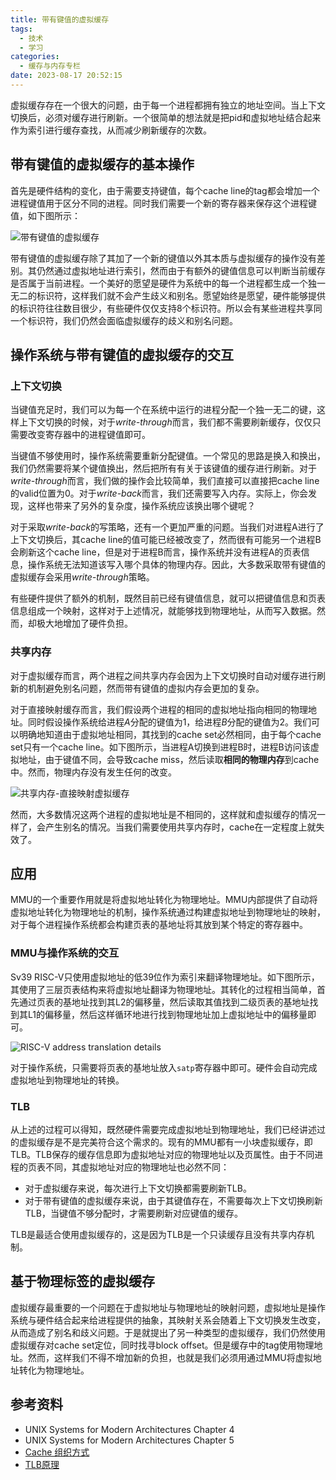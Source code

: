 ```yaml
---
title: 带有键值的虚拟缓存
tags:
  - 技术
  - 学习
categories:
  - 缓存与内存专栏
date: 2023-08-17 20:52:15
---
```



虚拟缓存存在一个很大的问题，由于每一个进程都拥有独立的地址空间。当上下文切换后，必须对缓存进行刷新。一个很简单的想法就是把pid和虚拟地址结合起来作为索引进行缓存查找，从而减少刷新缓存的次数。

## 带有键值的虚拟缓存的基本操作

首先是硬件结构的变化，由于需要支持键值，每个cache line的tag都会增加一个进程键值用于区分不同的进程。同时我们需要一个新的寄存器来保存这个进程键值，如下图所示：

![带有键值的虚拟缓存](https://s2.loli.net/2023/08/17/DMP4FEZoe96C5XQ.png)

带有键值的虚拟缓存除了其加了一个新的键值以外其本质与虚拟缓存的操作没有差别。其仍然通过虚拟地址进行索引，然而由于有额外的键值信息可以判断当前缓存是否属于当前进程。一个美好的愿望是硬件为系统中的每一个进程都生成一个独一无二的标识符，这样我们就不会产生歧义和别名。愿望始终是愿望，硬件能够提供的标识符往往数目很少，有些硬件仅仅支持8个标识符。所以会有某些进程共享同一个标识符，我们仍然会面临虚拟缓存的歧义和别名问题。

## 操作系统与带有键值的虚拟缓存的交互

### 上下文切换

当键值充足时，我们可以为每一个在系统中运行的进程分配一个独一无二的键，这样上下文切换的时候，对于*write-through*而言，我们都不需要刷新缓存，仅仅只需要改变寄存器中的进程键值即可。

当键值不够使用时，操作系统需要重新分配键值。一个常见的思路是换入和换出，我们仍然需要将某个键值换出，然后把所有有关于该键值的缓存进行刷新。对于*write-through*而言，我们做的操作会比较简单，我们直接可以直接把cache line的valid位置为0。对于*write-back*而言，我们还需要写入内存。实际上，你会发现，这样也带来了另外的复杂度，操作系统应该换出哪个键呢？

对于采取*write-back*的写策略，还有一个更加严重的问题。当我们对进程A进行了上下文切换后，其cache line的值可能已经被改变了，然而很有可能另一个进程B会刷新这个cache line，但是对于进程B而言，操作系统并没有进程A的页表信息，操作系统无法知道该写入哪个具体的物理内存。因此，大多数采取带有键值的虚拟缓存会采用*write-through*策略。

有些硬件提供了额外的机制，既然目前已经有键值信息，就可以把键值信息和页表信息组成一个映射，这样对于上述情况，就能够找到物理地址，从而写入数据。然而，却极大地增加了硬件负担。

### 共享内存

对于虚拟缓存而言，两个进程之间共享内存会因为上下文切换时自动对缓存进行刷新的机制避免别名问题，然而带有键值的虚拟内存会更加的复杂。

对于直接映射缓存而言，我们假设两个进程的相同的虚拟地址指向相同的物理地址。同时假设操作系统给进程$A$分配的键值为1，给进程$B$分配的键值为2。我们可以明确地知道由于虚拟地址相同，其找到的cache set必然相同，由于每个cache set只有一个cache line。如下图所示，当进程A切换到进程B时，进程B访问该虚拟地址，由于键值不同，会导致cache miss，然后读取**相同的物理内存**到cache中。然而，物理内存没有发生任何的改变。

![共享内存-直接映射虚拟缓存](https://s2.loli.net/2023/08/17/iyScjte1s5PT3rD.png)

然而，大多数情况这两个进程的虚拟地址是不相同的，这样就和虚拟缓存的情况一样了，会产生别名的情况。当我们需要使用共享内存时，cache在一定程度上就失效了。

## 应用

MMU的一个重要作用就是将虚拟地址转化为物理地址。MMU内部提供了自动将虚拟地址转化为物理地址的机制，操作系统通过构建虚拟地址到物理地址的映射，对于每个进程操作系统都会构建页表的基地址将其放到某个特定的寄存器中。

### MMU与操作系统的交互

Sv39 RISC-V只使用虚拟地址的低39位作为索引来翻译物理地址。如下图所示，其使用了三层页表结构来将虚拟地址翻译为物理地址。其转化的过程相当简单，首先通过页表的基地址找到其L2的偏移量，然后读取其值找到二级页表的基地址找到其L1的偏移量，然后这样循环地进行找到物理地址加上虚拟地址中的偏移量即可。

![RISC-V address translation details](https://s2.loli.net/2022/06/06/pFzaiEU7LS2ZdAX.png)

对于操作系统，只需要将页表的基地址放入`satp`寄存器中即可。硬件会自动完成虚拟地址到物理地址的转换。

### TLB

从上述的过程可以得知，既然硬件需要完成虚拟地址到物理地址，我们已经讲述过的虚拟缓存是不是完美符合这个需求的。现有的MMU都有一小块虚拟缓存，即TLB。TLB保存的缓存信息即为虚拟地址对应的物理地址以及页属性。由于不同进程的页表不同，其虚拟地址对应的物理地址也必然不同：

+ 对于虚拟缓存来说，每次进行上下文切换都需要刷新TLB。
+ 对于带有键值的虚拟缓存来说，由于其键值存在，不需要每次上下文切换刷新TLB，当键值不够分配时，才需要刷新对应键值的缓存。

TLB是最适合使用虚拟缓存的，这是因为TLB是一个只读缓存且没有共享内存机制。

## 基于物理标签的虚拟缓存

虚拟缓存最重要的一个问题在于虚拟地址与物理地址的映射问题，虚拟地址是操作系统与硬件结合起来给进程提供的抽象，其映射关系会随着上下文切换发生改变，从而造成了别名和歧义问题。于是就提出了另一种类型的虚拟缓存，我们仍然使用虚拟缓存对cache set定位，同时找寻block offset。但是缓存中的tag使用物理地址。然而，这样我们不得不增加新的负担，也就是我们必须用通过MMU将虚拟地址转化为物理地址。

## 参考资料

+ UNIX Systems for Modern Architectures Chapter 4
+ UNIX Systems for Modern Architectures Chapter 5
+ [Cache 组织方式](https://zhuanlan.zhihu.com/p/107096130)
+ [TLB原理](https://zhuanlan.zhihu.com/p/108425561)
